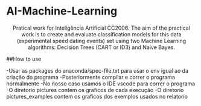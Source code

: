 # AI-Machine-Learning

<p align="center">Pratical work for Inteligência Artificial CC2006. The aim of the practical work is to create and evaluate classification models for this data (experimental speed dating events) set using two Machine Learning algorithms: Decision Trees (CART or ID3) and Naive Bayes.</p>

##How to use 

-Usar as packages do anaconda/spec-file.txt para usar o env igual ao da criação do programa
-Posteriormente compilar e correr o programa normalmente
-No nosso caso usamos o IDE vscode para correr o programa
-O diretorio pictures contem os graficos de cada execução
-O diretorio pictures_examples contem os graficos dos exemplos usados no relatorio
